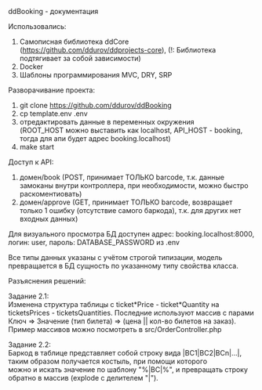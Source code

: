 ddBooking - документация

Использовались:
1. Самописная библиотека ddCore (https://github.com/ddurov/ddprojects-core),
   (!: Библиотека подтягивает за собой зависимости)
2. Docker
3. Шаблоны программирования MVC, DRY, SRP

Разворачивание проекта:

1. git clone https://github.com/ddurov/ddBooking
2. cp template.env .env
3. отредактировать данные в переменных окружения  
   (ROOT_HOST можно выставить как localhost, API_HOST - booking, тогда для апи будет адрес booking.localhost)
4. make start

Доступ к API:

1. домен/book (POST, принимает ТОЛЬКО barcode, т.к. данные замоканы внутри контроллера, при необходимости, можно быстро раскоментиовать)
2. домен/approve (GET, принимает ТОЛЬКО barcode, возвращает только 1 ошибку (отсутствие самого баркода), т.к. для других нет входных данных)

Для визуального просмотра БД доступен адрес: booking.localhost:8000, логин: user, пароль: DATABASE_PASSWORD из .env

Все типы данных указаны с учётом строгой типизации, модель превращается в БД сущность по указанному типу свойства класса.

Разъяснения решений:

Задание 2.1:  
Изменена структура таблицы с ticket\*Price - ticket\*Quantity на ticketsPrices - ticketsQuantities.
Последние используют массив с парами Ключ => Значение (тип билета) => (цена || кол-во билетов на заказ).  
Пример массивов можно посмотреть в src/OrderController.php

Задание 2.2:  
Баркод в таблице представляет собой строку вида |BC1|BC2|BCn|...|, таким образом получается костыль, при помощи которого  
можно и искать значение по шаблону "%|BC|%", и превращать строку обратно в массив (explode с делителем "|").